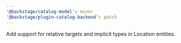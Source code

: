 ```yaml
---
'@backstage/catalog-model': minor
'@backstage/plugin-catalog-backend': patch
---
```


Add support for relative targets and implicit types in Location entities.
